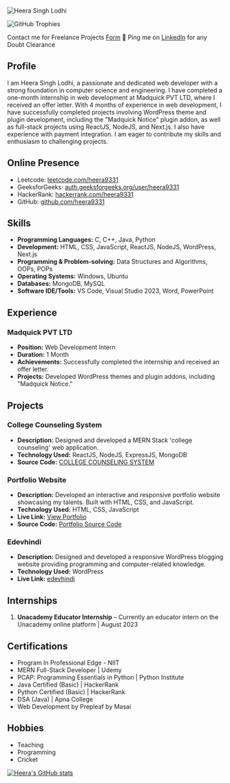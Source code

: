 </p><img src="https://komarev.com/ghpvc/?username=heera9331&label=Profile%20Visitors&color=0e75b6&style=flat" alt="Heera Singh Lodhi" />

![GitHub Trophies](https://github-profile-trophy.vercel.app/?username=heera9331&theme=onedark)

Contact me for Freelance Projects [Form](#) 📌 Ping me on [LinkedIn](https://www.linkedin.com/in/heera9331/) for any Doubt Clearance

## Profile

I am Heera Singh Lodhi, a passionate and dedicated web developer with a strong foundation in computer science and engineering. I have completed a one-month internship in web development at Madquick PVT LTD, where I received an offer letter. With 4 months of experience in web development, I have successfully completed projects involving WordPress theme and plugin development, including the "Madquick Notice" plugin addon, as well as full-stack projects using ReactJS, NodeJS, and Next.js. I also have experience with payment integration. I am eager to contribute my skills and enthusiasm to challenging projects.

## Online Presence

- Leetcode: [leetcode.com/heera9331](https://leetcode.com/heera9331/)
- GeeksforGeeks: [auth.geeksforgeeks.org/user/heera9331](https://auth.geeksforgeeks.org/user/heera9331/)
- HackerRank: [hackerrank.com/heera9331](https://www.hackerrank.com/heera9331)
- GitHub: [github.com/heera9331](https://github.com/heera9331/)

## Skills

- **Programming Languages:** C, C++, Java, Python
- **Development:** HTML, CSS, JavaScript, ReactJS, NodeJS, WordPress, Next.js
- **Programming & Problem-solving:** Data Structures and Algorithms, OOPs, POPs
- **Operating Systems:** Windows, Ubuntu
- **Databases:** MongoDB, MySQL
- **Software IDE/Tools:** VS Code, Visual Studio 2023, Word, PowerPoint

## Experience

### Madquick PVT LTD
- **Position:** Web Development Intern
- **Duration:** 1 Month
- **Achievements:** Successfully completed the internship and received an offer letter.
- **Projects:** Developed WordPress themes and plugin addons, including "Madquick Notice."

## Projects

### College Counseling System
- **Description:** Designed and developed a MERN Stack 'college counseling' web application.
- **Technology Used:** ReactJS, NodeJS, ExpressJS, MongoDB
- **Source Code:** [COLLEGE COUNSELING SYSTEM](https://github.com/heera9331/college-counselling)

### Portfolio Website
- **Description:** Developed an interactive and responsive portfolio website showcasing my talents. Built with HTML, CSS, and JavaScript.
- **Technology Used:** HTML, CSS, JavaScript
- **Live Link:** [View Portfolio](https://edevhindi.com/portfolio)
- **Source Code:** [Portfolio Source Code](https://github.com/heera9331/portfolio)

### Edevhindi
- **Description:** Designed and developed a responsive WordPress blogging website providing programming and computer-related knowledge.
- **Technology Used:** WordPress
- **Live Link:** [edevhindi](https://edevhindi.com/)

## Internships

1. **Unacademy Educator Internship** – Currently an educator intern on the Unacademy online platform | August 2023

## Certifications

- Program In Professional Edge - NIIT
- MERN Full-Stack Developer | Udemy
- PCAP: Programming Essentials in Python | Python Institute
- Java Certified (Basic) | HackerRank
- Python Certified (Basic) | HackerRank
- DSA (Java) | Apna College
- Web Development by Prepleaf by Masai

## Hobbies

- Teaching
- Programming
- Cricket

[![Heera's GitHub stats](https://github-readme-stats.vercel.app/api?username=heera9331&show_icons=true&theme=dracula)](https://github.com/heera9331/github-readme-stats)

<!--
**heera9331/heera9331** is a ✨ _special_ ✨ repository because its `README.md` (this file) appears on your GitHub profile.

Here are some ideas to get you started:

- 🔭 I’m currently working on ...
- 🌱 I’m currently learning ...
- 👯 I’m looking to collaborate on ...
- 🤔 I’m looking for help with ...
- 💬 Ask me about ...
- 📫 How to reach me: ...
- 😄 Pronouns: ...
- ⚡ Fun fact: ...
-->
